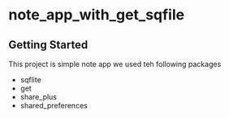 # note_app_with_get_sqfile


## Getting Started

This project is simple note app we used
teh following packages 

- sqflite   
- get
- share_plus
- shared_preferences